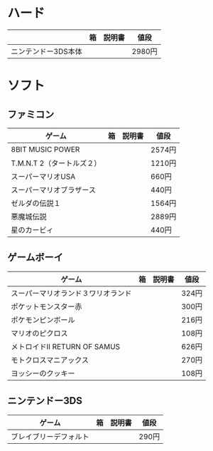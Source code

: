 # ハード

|                            | 箱  | 説明書 | 値段   |
| -------------------------- | --- | ------ | ------ |
| ニンテンドー3DS本体        |     |        | 2980円 |

# ソフト

## ファミコン

| ゲーム                   | 箱  | 説明書 | 値段   |
| ------------------------ | --- | ------ | ------ |
| 8BIT MUSIC POWER         |     |        | 2574円 |
| T.M.N.T 2（タートルズ２）|     |        | 1210円 |
| スーパーマリオUSA        |     |        |  660円 |
| スーパーマリオブラザース |     |        |  440円 |
| ゼルダの伝説１           |     |        | 1564円 |
| 悪魔城伝説               |     |        | 2889円 |
| 星のカービィ             |     |        |  440円 |

## ゲームボーイ

| ゲーム                             | 箱  | 説明書 | 値段  |
| ---------------------------------- | --- | ------ | ----- |
| スーパーマリオランド３ワリオランド |     |        | 324円 |
| ポケットモンスター赤               |     |        | 300円 |
| ポケモンピンボール                 |     |        | 216円 |
| マリオのピクロス                   |     |        | 108円 |
| メトロイドII RETURN OF SAMUS       |     |        | 626円 |
| モトクロスマニアックス             |     |        | 270円 |
| ヨッシーのクッキー                 |     |        | 108円 |

## ニンテンドー3DS

| ゲーム                     | 箱  | 説明書 | 値段  |
| -------------------------- | --- | ------ | ----- |
| ブレイブリーデフォルト     |     |        | 290円 |
